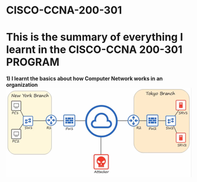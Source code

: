 # CISCO-CCNA-200-301
# This is the summary of everything I learnt in the CISCO-CCNA 200-301 PROGRAM
**1) I learnt the basics about how Computer Network works in an organization**
![image alt](https://github.com/AkinloseLucky/CISCO-CCNA-200-301/blob/aeba267f7f5bd3832d1d091e90fe1ceb5d29dd1a/Screenshot%202025-02-25%20233929.png)
